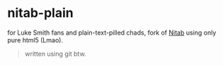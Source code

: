 # nitab-plain
for Luke Smith fans and plain-text-pilled chads, fork of [Nitab](https://github.com/nimaaskarian/nitab) using only pure html5 (Lmao).

> written using git btw.
